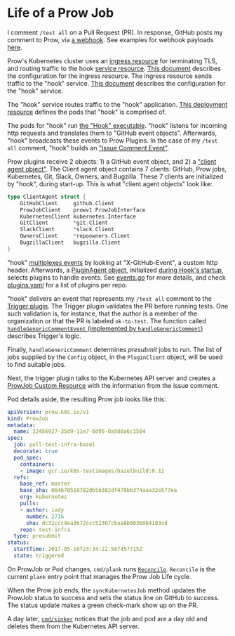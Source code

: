 # Life of a Prow Job

I comment `/test all` on a Pull Request (PR). In response, GitHub posts my comment to Prow, via [a webhook](https://developer.github.com/webhooks/). See examples for webhook payloads [here](https://github.com/kubernetes/test-infra/tree/c8829eef589a044126289cb5b4dc8e85db3ea22f/prow/cmd/phony/examples).

Prow's Kubernetes cluster uses an [ingress resource](https://kubernetes.io/docs/concepts/services-networking/ingress/) for terminating TLS, and routing traffic to the hook [service resource](https://kubernetes.io/docs/concepts/services-networking/service/). [This document](https://github.com/kubernetes/test-infra/blob/c8829eef589a044126289cb5b4dc8e85db3ea22f/prow/cluster/ingress.yaml) describes the configuration for the ingress resource. The ingress resource sends traffic to the "hook" service. [This document](https://github.com/kubernetes/test-infra/blob/c8829eef589a044126289cb5b4dc8e85db3ea22f/prow/cluster/hook_service.yaml) describes the configuration for the "hook" service.

The "hook" service routes traffic to the "hook" application. [This deployment resource](https://github.com/kubernetes/test-infra/blob/c8829eef589a044126289cb5b4dc8e85db3ea22f/prow/cluster/hook_deployment.yaml) defines the pods that "hook" is comprised of.

The pods for "hook" run [the "Hook" executable](https://github.com/kubernetes/test-infra/blob/42d4af367a2312d8facbb92f9669f7356d8b13f4/prow/cmd/hook/main.go#L95). "hook" listens for incoming http requests and translates them to "GitHub event objects". Afterwards, "hook" broadcasts these events to Prow Plugins. In the case of my `/test all` comment, "hook" builds an ["Issue Comment Event"](https://github.com/kubernetes/test-infra/blob/c8829eef589a044126289cb5b4dc8e85db3ea22f/prow/github/types.go#L116-L121).

Prow plugins receive 2 objects: 1) a GitHub event object, and 2) a ["client agent object"](https://github.com/kubernetes/test-infra/blob/42d4af367a2312d8facbb92f9669f7356d8b13f4/prow/plugins/plugins.go#L199). The Client agent object contains 7 clients: GitHub, Prow jobs, Kubernetes, Git, Slack, Owners, and Bugzilla. These 7 clients are initialized by "hook", during start-up. This is what "client agent objects" look like:

```go
type ClientAgent struct {
	GitHubClient     github.Client
	ProwJobClient    prowv1.ProwJobInterface
	KubernetesClient kubernetes.Interface
	GitClient        *git.Client
	SlackClient      *slack.Client
	OwnersClient     *repoowners.Client
	BugzillaClient   bugzilla.Client
}
```

"hook" [multiplexes events](https://github.com/kubernetes/test-infra/blob/c8829eef589a044126289cb5b4dc8e85db3ea22f/prow/cmd/hook/server.go#L40) by looking at "X-GitHub-Event", a custom http header. Afterwards, a [PluginAgent object](https://github.com/kubernetes/test-infra/blob/c8829eef589a044126289cb5b4dc8e85db3ea22f/prow/plugins/plugins.go#L86), initialized [during Hook's startup](https://github.com/kubernetes/test-infra/blob/c8829eef589a044126289cb5b4dc8e85db3ea22f/prow/cmd/hook/main.go#L128), selects plugins to handle events. See [events.go](https://github.com/kubernetes/test-infra/blob/c8829eef589a044126289cb5b4dc8e85db3ea22f/prow/cmd/hook/events.go#L17) for more details, and check [plugins.yaml](https://github.com/kubernetes/test-infra/blob/c8829eef589a044126289cb5b4dc8e85db3ea22f/prow/plugins.yaml) for a list of plugins per repo.

"hook" delivers an event that represents my `/test all` comment to the [Trigger plugin](https://github.com/kubernetes/test-infra/tree/c8829eef589a044126289cb5b4dc8e85db3ea22f/prow/plugins/trigger). The Trigger plugin validates the PR before running tests. One such validation is, for instance, that the author is a member of the organization or that the PR is labeled `ok-to-test`. The function called [`handleGenericCommentEvent` (implemented by `handleGenericComment`)](https://github.com/kubernetes/test-infra/blob/99b91b56b097e39d70cb1ae82c0b1cb57d98ac48/prow/plugins/trigger/generic-comment.go#L32) describes Trigger's logic.

Finally, `handleGenericComment` determines *presubmit* jobs to run. The list of jobs supplied by the `Config` object, in the `PluginClient` object, will be used to find suitable jobs.

Next, the trigger plugin talks to the Kubernetes API server and creates a [ProwJob Custom Resource](https://github.com/kubernetes/test-infra/blob/c8829eef589a044126289cb5b4dc8e85db3ea22f/prow/kube/prowjob.go#L50-L83) with the information from the issue comment.

Pod details aside, the resulting Prow job looks like this:

```yaml
apiVersion: prow.k8s.io/v1
kind: ProwJob
metadata:
  name: 32456927-35d9-11e7-8d95-0a580a6c1504
spec:
  job: pull-test-infra-bazel
  decorate: true
  pod_spec:
    containers:
    - image: gcr.io/k8s-testimages/bazelbuild:0.11
  refs:
    base_ref: master
    base_sha: 064678510782db5b382df478bb374aaa32e577ea
    org: kubernetes
    pulls:
    - author: ixdy
      number: 2716
      sha: dc32ccc9ea3672ccc523b7cbaa8b00360b4183cd
    repo: test-infra
  type: presubmit
status:
  startTime: 2017-05-10T23:34:22.567457715Z
  state: triggered
```

On ProwJob or Pod changes, `cmd/plank` runs [`Reconcile`](https://github.com/kubernetes/test-infra/blob/a94e7c78b4dd3e2a288f2d74aaac6839bd7e5bc4/prow/plank/reconciler.go#L175). `Reconcile` is the current `plank` entry point that manages the Prow Job Life cycle.

When the Prow job ends, the `syncKubernetesJob` method updates the ProwJob status to success and sets the status line on GitHub to success. The status update makes a green check-mark show up on the PR.

A day later, [`cmd/sinker`](https://github.com/kubernetes/test-infra/blob/c8829eef589a044126289cb5b4dc8e85db3ea22f/prow/cmd/sinker/main.go#L58-L92) notices that the job and pod are a day old and deletes them from the Kubernetes API server.
